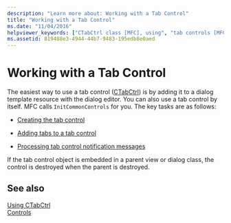 ```yaml
---
description: "Learn more about: Working with a Tab Control"
title: "Working with a Tab Control"
ms.date: "11/04/2016"
helpviewer_keywords: ["CTabCtrl class [MFC], using", "tab controls [MFC], working with", "tab controls [MFC], using"]
ms.assetid: 819488e3-4944-44b7-9483-195edb8e0aed
---
```

# Working with a Tab Control

The easiest way to use a tab control ([CTabCtrl](../mfc/reference/ctabctrl-class.md)) is by adding it to a dialog template resource with the dialog editor. You can also use a tab control by itself. MFC calls `InitCommonControls` for you. The key tasks are as follows:

- [Creating the tab control](../mfc/creating-the-tab-control.md)

- [Adding tabs to a tab control](../mfc/adding-tabs-to-a-tab-control.md)

- [Processing tab control notification messages](../mfc/processing-tab-control-notification-messages.md)

If the tab control object is embedded in a parent view or dialog class, the control is destroyed when the parent is destroyed.

## See also

[Using CTabCtrl](../mfc/using-ctabctrl.md)<br/>
[Controls](../mfc/controls-mfc.md)
